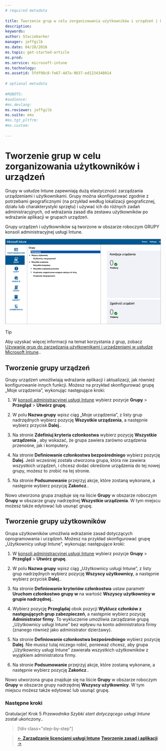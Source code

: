 ```yaml
---
# required metadata

title: Tworzenie grup w celu zorganizowania użytkowników i urządzeń | Usługa Microsoft Intune
description:
keywords:
author: Staciebarker
manager: jeffgilb
ms.date: 04/28/2016
ms.topic: get-started-article
ms.prod:
ms.service: microsoft-intune
ms.technology:
ms.assetid: 5fdf98c8-fe67-4d7a-9837-ed1234348014

# optional metadata

#ROBOTS:
#audience:
#ms.devlang:
ms.reviewer: jeffgilb
ms.suite: ems
#ms.tgt_pltfrm:
#ms.custom:

---
```



# Tworzenie grup w celu zorganizowania użytkowników i urządzeń
Grupy w usłudze Intune zapewniają dużą elastyczność zarządzania urządzeniami i użytkownikami. Grupy można skonfigurować zgodnie z potrzebami geograficznymi (na przykład według lokalizacji geograficznej, działu lub charakterystyki sprzętu) i używać ich do różnych zadań administracyjnych, od wdrażania zasad dla zestawu użytkowników po wdrażanie aplikacji w grupach urządzeń.

Grupy urządzeń i użytkowników są tworzone w obszarze roboczym GRUPY konsoli administracyjnej usługi Intune.

![Obszar roboczy grup konsoli administracyjnej](./media/groups.png)


> [!TIP]
> Aby uzyskać więcej informacji na temat korzystania z grup, zobacz [Używanie grup do zarządzania użytkownikami i urządzeniami w usłudze Microsoft Intune](/intune/deploy-use/use-groups-to-manage-users-and-devices-with-microsoft-intune)..


## Tworzenie grupy urządzeń
Grupy urządzeń umożliwiają wdrażanie aplikacji i aktualizacji, jak również konfigurowanie innych funkcji. Możesz na przykład skonfigurować grupę „Moje urządzenia”, wykonując następujące kroki:

1.  W [konsoli administracyjnej usługi Intune](https://manage.microsoft.com/) wybierz pozycje **Grupy** > **Przegląd** > **Utwórz grupę**.

2.  W polu **Nazwa grupy** wpisz ciąg „Moje urządzenia”, z listy grup nadrzędnych wybierz pozycję **Wszystkie urządzenia**, a następnie wybierz przycisk **Dalej**..

3.  Na stronie **Zdefiniuj kryteria członkostwa** wybierz pozycję **Wszystkie urządzenia** , aby wskazać, że grupa zawiera zarówno urządzenia przenośne, jak i komputery.

4.  Na stronie **Definiowanie członkostwa bezpośredniego** wybierz pozycję **Dalej**. Jeśli wcześniej została utworzona grupa, która nie zawiera wszystkich urządzeń, i chcesz dodać określone urządzenia do tej nowej grupy, możesz to zrobić na tej stronie.

5.  Na stronie **Podsumowanie** przejrzyj akcje, które zostaną wykonane, a następnie wybierz pozycję **Zakończ**..

Nowo utworzona grupa znajduje się na liście **Grupy** w obszarze roboczym **Grupy** w obszarze grupy nadrzędnej **Wszystkie urządzenia**. W tym miejscu możesz także edytować lub usunąć grupę.

## Tworzenie grupy użytkowników
Grupa użytkowników umożliwia wdrażanie zasad dotyczących oprogramowania i urządzeń. Możesz na przykład skonfigurować grupę „Użytkownicy usługi Intune”, wykonując następujące kroki:

1.  W [konsoli administracyjnej usługi Intune](https://manage.microsoft.com/) wybierz pozycje **Grupy** > **Przegląd** > **Utwórz grupę**.

2.  W polu **Nazwa grupy** wpisz ciąg „Użytkownicy usługi Intune”, z listy grup nadrzędnych wybierz pozycję **Wszyscy użytkownicy**, a następnie wybierz przycisk **Dalej**..

3.  Na stronie **Definiowanie kryteriów członkostwa** ustaw parametr **Uruchom członkostwo grupy w** na wartość **Wszyscy użytkownicy w grupie nadrzędnej**..

4.  Wybierz pozycję **Przeglądaj** obok pozycji **Wyklucz członków z następujących grup zabezpieczeń**, a następnie wybierz pozycję **Administrator firmy**. To wykluczenie umożliwia zarządzanie grupą „Użytkownicy usługi Intune” bez wpływu na konto administratora firmy (znanego również jako administrator dzierżawy).

5.  Na stronie **Definiowanie członkostwa bezpośredniego** wybierz pozycję **Dalej**. Nie musisz tutaj niczego robić, ponieważ chcesz, aby grupa „Użytkownicy usługi Intune” zawierała wszystkich użytkowników z wyjątkiem administratora firmy.

6.  Na stronie **Podsumowanie** przejrzyj akcje, które zostaną wykonane, a następnie wybierz pozycję **Zakończ**..

Nowo utworzona grupa znajduje się na liście **Grupy** w obszarze roboczym **Grupy** w obszarze grupy nadrzędnej **Wszyscy użytkownicy**. W tym miejscu możesz także edytować lub usunąć grupę.



### Następne kroki
Gratulacje! Krok 5 *Przewodnika Szybki start dotyczącego usługi Intune* został ukończony..

>[!div class="step-by-step"]

>[&larr; **Zarządzanie licencjami usługi Intune**](.\start-with-a-paid-subscription-to-microsoft-intune-step-4.md)       [**Tworzenie zasad i aplikacji** &rarr;](.\start-with-a-paid-subscription-to-microsoft-intune-step-6.md)  


<!--HONumber=May16_HO1-->


